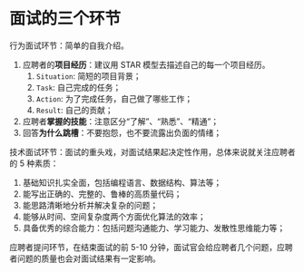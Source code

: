 # 面试的三个环节

行为面试环节：简单的自我介绍。

1. 应聘者的**项目经历**：建议用 STAR 模型去描述自己的每一个项目经历。
   1. `Situation`: 简短的项目背景；
   2. `Task`: 自己完成的任务；
   3. `Action`: 为了完成任务，自己做了哪些工作；
   4. `Result`: 自己的贡献；
2. 应聘者**掌握的技能**：注意区分“了解”、“熟悉”、“精通”；
3. 回答**为什么跳槽**：不要抱怨，也不要流露出负面的情绪；

技术面试环节：面试的重头戏，对面试结果起决定性作用，总体来说就关注应聘者的 5 种素质：

1. 基础知识扎实全面，包括编程语言、数据结构、算法等；
2. 能写出正确的、完整的、鲁棒的高质量代码；
3. 能思路清晰地分析并解决复杂的问题；
4. 能够从时间、空间复杂度两个方面优化算法的效率；
5. 具备优秀的综合能力：包括问题沟通能力、学习能力、发散性思维能力等；

应聘者提问环节，在结束面试的前 5-10 分钟，面试官会给应聘者几个问题，应聘者问题的质量也会对面试结果有一定影响。

